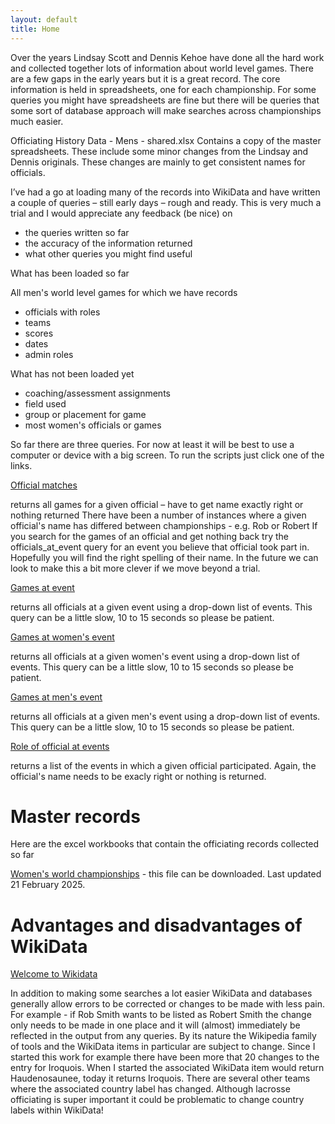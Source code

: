 ```yaml
---
layout: default
title: Home
---
```


Over the years Lindsay Scott and Dennis Kehoe have done all the hard work and collected together lots of information about world level games. There are a few gaps in the early years but it is a great record. The core information is held in spreadsheets, one for each championship. For some queries you might have spreadsheets are fine but there will be queries that some sort of database approach will make searches across championships much easier.

Officiating History Data - Mens - shared.xlsx
Contains a copy of the master spreadsheets. These include some minor changes from the Lindsay and Dennis originals. These changes are mainly to get consistent names for officials.

I’ve had a go at loading many of the records into WikiData and have written a couple of queries – still early days – rough and ready.
This is very much a trial and I would appreciate any feedback (be nice) on 
- the queries written so far
- the accuracy of the information returned
- what other queries you might find useful

What has been loaded so far

All men's world level games for which we have records
- officials with roles
- teams
- scores
- dates
- admin roles

What has not been loaded yet
- coaching/assessment assignments
- field used
- group or placement for game
- most women's officials or games

So far there are three queries. For now at least it will be best to use a computer or device with a big screen. To run the scripts just click one of the links.

[Official matches](officials_v18.html)

returns all games for a given official – have to get name exactly right or nothing returned
There have been a number of instances where a given official's name has differed between championships - e.g. Rob or Robert
If you search for the games of an official and get nothing back try the officials_at_event query for an event you believe that official took part in. Hopefully you will find the right spelling of their name. In the future we can look to make this a bit more clever if we move beyond a trial.


[Games at event](officials_at_events_v3.html)

returns all officials at a given event using a drop-down list of events. This query can be a little slow, 10 to 15 seconds so please be patient.

[Games at women's event](officials_at_women_events_v1.html)

returns all officials at a given women's event using a drop-down list of events. This query can be a little slow, 10 to 15 seconds so please be patient.

[Games at men's event](officials_at_men_events_v2.html)

returns all officials at a given men's event using a drop-down list of events. This query can be a little slow, 10 to 15 seconds so please be patient.

[Role of official at events](officials_roles_v1.html)

returns a list of the events in which a given official participated. Again, the official's name needs to be exacly right or nothing is returned.

# Master records

Here are the excel workbooks that contain the officiating records collected so far

[Women's world championships](https://grahamblyth.github.io/officiating-history/download/Officiating_History_Data_Womens.xlsx) - this file can be downloaded. Last updated 21 February 2025.

# Advantages and disadvantages of WikiData
[Welcome to Wikidata](https://www.wikidata.org/wiki/Wikidata:Main_Page)

In addition to making some searches a lot easier WikiData and databases generally allow errors to be corrected or changes to be made with less pain. For example - if Rob Smith wants to be listed as Robert Smith the change only needs to be made in one place and it will (almost) immediately be reflected in the output from any queries.
By its nature the Wikipedia family of tools and the WikiData items in particular are subject to change. Since I started this work for example there have been more that 20 changes to the entry for Iroquois. When I started the associated WikiData item would return Haudenosaunee, today it returns Iroquois. There are several other teams where the associated country label has changed. Although lacrosse officiating is super important it could be problematic to change country labels within WikiData!



